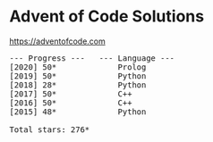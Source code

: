 # Advent of Code Solutions

https://adventofcode.com

<pre>
--- Progress ---   --- Language ---
[2020] 50*             Prolog
[2019] 50*             Python
[2018] 28*             Python
[2017] 50*             C++
[2016] 50*             C++
[2015] 48*             Python

Total stars: 276*
</pre>
